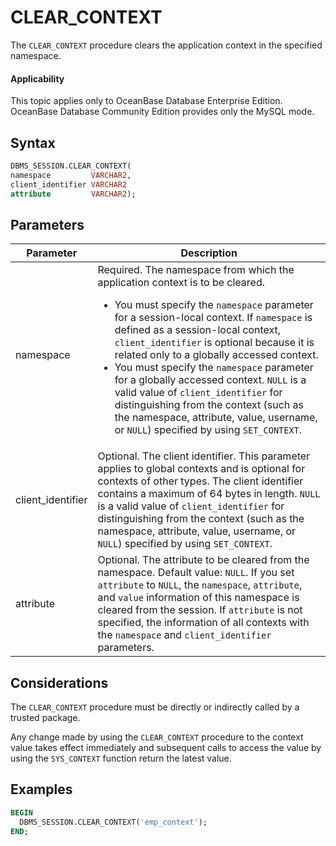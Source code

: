 # CLEAR_CONTEXT

The `CLEAR_CONTEXT` procedure clears the application context in the specified namespace.

  <main id="notice" >
    <h4>Applicability</h4>
    <p>This topic applies only to OceanBase Database Enterprise Edition. OceanBase Database Community Edition provides only the MySQL mode. </p>
  </main>

## Syntax

```sql
DBMS_SESSION.CLEAR_CONTEXT(
namespace         VARCHAR2,
client_identifier VARCHAR2
attribute         VARCHAR2);
```


## Parameters


| Parameter | Description |
|-------------------|-----------------|
| namespace | Required. The namespace from which the application context is to be cleared.  <ul><li> You must specify the `namespace` parameter for a session-local context.  If `namespace` is defined as a session-local context, `client_identifier` is optional because it is related only to a globally accessed context.    </li><li> You must specify the `namespace` parameter for a globally accessed context. `NULL` is a valid value of `client_identifier` for distinguishing from the context (such as the namespace, attribute, value, username, or `NULL`) specified by using `SET_CONTEXT`. </li></ul> |
| client_identifier | Optional. The client identifier.  This parameter applies to global contexts and is optional for contexts of other types. The client identifier contains a maximum of 64 bytes in length.  `NULL` is a valid value of `client_identifier` for distinguishing from the context (such as the namespace, attribute, value, username, or `NULL`) specified by using `SET_CONTEXT`.  |
| attribute | Optional. The attribute to be cleared from the namespace.  Default value: `NULL`. If you set `attribute` to `NULL`, the `namespace`, `attribute`, and `value` information of this namespace is cleared from the session.  If `attribute` is not specified, the information of all contexts with the `namespace` and `client_identifier` parameters.  |



## Considerations

The `CLEAR_CONTEXT` procedure must be directly or indirectly called by a trusted package.

Any change made by using the `CLEAR_CONTEXT` procedure to the context value takes effect immediately and subsequent calls to access the value by using the `SYS_CONTEXT` function return the latest value.

## Examples

```sql
BEGIN
  DBMS_SESSION.CLEAR_CONTEXT('emp_context');
END;
```
